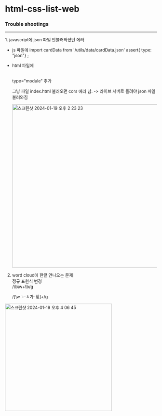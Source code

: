 # html-css-list-web

### Trouble shootings
<hr />
1. javascript에 json 파일 안불러와졌던 에러

- js 파일에
   import cardData from '/utils/data/cardData.json' assert{ type: "json"} ;

- html 파일에
   <script src="../javascript/main.js" type="module" defer></script>
   <br/>
   type="module" 추가

   <br/>

   그냥 파일 index.html 불러오면 cors 에러 남.
   -> 라이브 서버로 돌려야 json 파일 불러와짐

   <img width="539" alt="스크린샷 2024-01-19 오후 2 23 23" src="https://github.com/heeeesoo/html-css-list-web/assets/73633272/fcdfc2a7-cb9d-4224-aa00-e56e211e3cad">

2. word cloud에 한글 안나오는 문제
   <br/>
   정규 표현식 변경
   <br/>
   /\b\w+\b/g
   <br/>

   /[\wㄱ-ㅎ가-힣]+/g
   <br/>

  <img width="354" alt="스크린샷 2024-01-19 오후 4 06 45" src="https://github.com/heeeesoo/html-css-list-web/assets/73633272/72400ced-ab79-42bf-b8f8-bbe476789e33">

